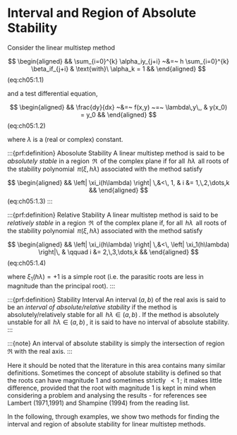 # Interval and Region of Absolute Stability

Consider the linear multistep method 

$$
\begin{aligned}
    && \sum_{i=0}^{k} \alpha_iy_{j+i} ~&=~ h \sum_{i=0}^{k} \beta_if_{j+i}
    & \text{with}\ \alpha_k = 1 &&
\end{aligned}
$$(eq:ch05:1.1)

 and a test differential equation, 

$$
\begin{aligned}
    && \frac{dy}{dx} ~&=~ f(x,y) ~=~ \lambda\,y\,,
    & y(x_0) = y_0 &&
\end{aligned}
$$(eq:ch05:1.2)

 where $\lambda$ is a (real or complex) constant.

:::{prf:definition} Abosolute Stability
A linear multistep method is said to be *absolutely stable* in a region
$\,\Re\,$ of the complex plane if for all $\,h\lambda\,$ all roots of
the stability polynomial $\,\pi(\xi,h\lambda)$ associated with the
method satisfy 

$$
\begin{aligned}
    && \left| \xi_i(h\lambda) \right| \,&<\, 1,
    & i &= 1,\,2,\dots,k &&
\end{aligned}
$$(eq:ch05:1.3)
:::

:::{prf:definition} Relative Stability
A linear multistep method is said to be *relatively stable* in a region
$\,\Re\,$ of the complex plane if, for all $\,h\lambda\,$ all roots of
the stability polynomial $\,\pi(\xi,h\lambda)$ associated with the
method satisfy 

$$
\begin{aligned}
    && \left| \xi_i(h\lambda) \right| \,&<\, \left| \xi_1(h\lambda) \right|\,
    & \qquad i &= 2,\,3,\dots,k &&    
\end{aligned}
$$(eq:ch05:1.4)

 where $\xi_1(h\lambda) = +1$ is a simple root (i.e. the
parasitic roots are less in magnitude than the principal root).
:::

:::{prf:definition} Stability Interval
An interval $(a,b)$ of the real axis is said to be an *interval of
absolute/relative stability* if the method is absolutely/relatively
stable for all $\,h\lambda \in (a,b)\,$. If the method is absolutely
unstable for all $\,h\lambda \in (a,b)\,$, it is said to have no
interval of absolute stability.
:::

:::{note}
An interval of absolute stability is simply the intersection
of region $\Re$ with the real axis.
:::

Here it should be noted that the literature in this area contains many
similar definitions. Sometimes the concept of absolute stability is
defined so that the roots can have magnitude 1 and sometimes strictly
$\,<1\,$; it makes little difference, provided that the root with
magnitude 1 is kept in mind when considering a problem and analysing the
results - for references see Lambert (1971,1991) and Shampine (1994)
from the reading list.

In the following, through examples, we show two methods for finding the
interval and region of absolute stability for linear multistep methods.

